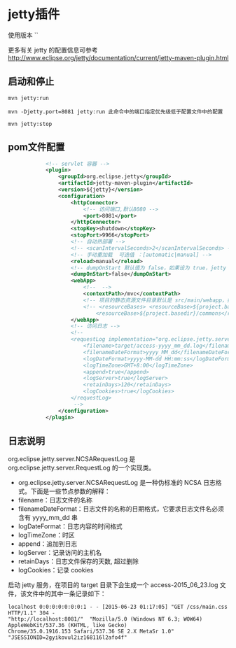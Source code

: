 # jetty插件

使用版本 ``

更多有关 jetty 的配置信息可参考 http://www.eclipse.org/jetty/documentation/current/jetty-maven-plugin.html

## 启动和停止

```
mvn jetty:run

mvn -Djetty.port=8081 jetty:run 此命令中的端口指定优先级低于配置文件中的配置

mvn jetty:stop

```

## pom文件配置

``` xml
			<!-- servlet 容器 -->
			<plugin>
				<groupId>org.eclipse.jetty</groupId>
				<artifactId>jetty-maven-plugin</artifactId>
				<version>${jetty}</version>
				<configuration>
					<httpConnector>
						<!-- 访问端口,默认8080 -->
						<port>8081</port>
					</httpConnector>
					<stopKey>shutdown</stopKey>
					<stopPort>9966</stopPort>
					<!-- 自动热部署 -->
					<!-- <scanIntervalSeconds>2</scanIntervalSeconds> -->
					<!-- 手动重加载  可选值 ：[automatic|manual] -->
					<reload>manual</reload>
					<!-- dumpOnStart 默认值为 false，如果设为 true，jetty 在启动时会把当前服务进程的内存信息输出到控制台中，但这并不会保存到文件中。 -->
					<dumpOnStart>false</dumpOnStart>
					<webApp>
						<!--  -->
						<contextPath>/mvc</contextPath>
						<!-- 项目的静态资源文件目录默认是 src/main/webapp，如果静态资源目录有多个，或者不在默认的 src/main/webapp 目录下，可做如下配置： -->
						<!-- <resourceBases> <resourceBase>${project.basedir}/src/main/webapp</resourceBase> 
							<resourceBase>${project.basedir}/commons</resourceBase> </resourceBases> -->
					</webApp>
					<!-- 访问日志 -->
					<!-- 
					<requestLog implementation="org.eclipse.jetty.server.NCSARequestLog">
						<filename>target/access-yyyy_mm_dd.log</filename>
						<filenameDateFormat>yyyy_MM_dd</filenameDateFormat>
						<logDateFormat>yyyy-MM-dd HH:mm:ss</logDateFormat>
						<logTimeZone>GMT+8:00</logTimeZone>
						<append>true</append>
						<logServer>true</logServer>
						<retainDays>120</retainDays>
						<logCookies>true</logCookies>
					</requestLog>
					 -->
				</configuration>
			</plugin>

```

## 日志说明

org.eclipse.jetty.server.NCSARequestLog 是 org.eclipse.jetty.server.RequestLog 的一个实现类。

- org.eclipse.jetty.server.NCSARequestLog 是一种伪标准的 NCSA 日志格式。下面是一些节点参数的解释：
- filename：日志文件的名称
- filenameDateFormat：日志文件的名称的日期格式，它要求日志文件名必须含有 yyyy_mm_dd 串
- logDateFormat：日志内容的时间格式
- logTimeZone：时区
- append：追加到日志
- logServer：记录访问的主机名
- retainDays：日志文件保存的天数, 超过删除
- logCookies：记录 cookies

启动 jetty 服务，在项目的 target 目录下会生成一个 access-2015_06_23.log 文件，该文件中的其中一条记录如下：

```
localhost 0:0:0:0:0:0:0:1 - - [2015-06-23 01:17:05] "GET /css/main.css HTTP/1.1" 304 -
"http://localhost:8081/"  "Mozilla/5.0 (Windows NT 6.3; WOW64) AppleWebKit/537.36 (KHTML, like Gecko)
Chrome/35.0.1916.153 Safari/537.36 SE 2.X MetaSr 1.0" "JSESSIONID=2gyikovul2iz168116l2afo4f"
```